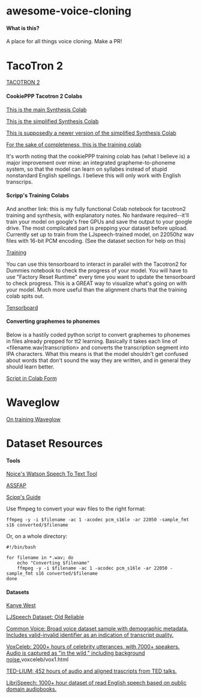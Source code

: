 # awesome-voice-cloning

#### What is this?

A place for all things voice cloning. Make a PR!

# TacoTron 2

[TACOTRON 2](https://github.com/NVIDIA/tacotron2)

#### CookiePPP Tacotron 2 Colabs

[This is the main Synthesis Colab](https://colab.research.google.com/drive/19_S4oUc11S2N2FG-ybrwN455A74bbb85)

[This is the simplified Synthesis Colab](https://colab.research.google.com/drive/1p5Y6cqVAd9NTnFqQ7M11i4hG7M0DwvU2)

[This is supposedly a newer version of the simplified Synthesis Colab](https://colab.research.google.com/drive/1qEwv6sHkmjD6GFflDxBXbefHXph2kJJv)

[For the sake of completeness, this is the training colab](https://colab.research.google.com/drive/1d1a4d7riehUOTofchlwo8N79n3Q7W4SK)

It's worth noting that the cookiePPP training colab has (what I believe is) a major improvement over mine: an integrated grapheme-to-phoneme system, so that the model can learn on syllabes instead of stupid nonstandard English spellings. I believe this will only work with English transcrips.

#### Scripp's Training Colabs

And another link: this is my fully functional Colab notebook for tacotron2 training and synthesis, with explanatory notes. No hardware required--it'll train your model on google's free GPUs and save the output to your google drive. The most complicated part is prepping your dataset before upload. Currently set up to train from the LJspeech-trained model, on 22050hz wav files with 16-bit PCM encoding. (See the dataset section for help on this)

[Training](https://colab.research.google.com/drive/1hiFHCyS_YNJVMnsvzrJq8XYjshRg1c5D?usp=sharing)

You can use this tensorboard to interact in parallel with the Tacotron2 for Dummies notebook to check the progress of your model. You will have to use "Factory Reset Runtime" every time you want to update the tensorboard to check progress.  This is a GREAT way to visualize what's going on with your model.  Much more useful than the alignment charts that the training colab spits out.

[Tensorboard](https://colab.research.google.com/drive/1V8Dr48J-FMVy39Xe1p8QMyCWqH0_XO4t?usp=sharing)

#### Converting graphemes to phonemes

Below is a hastily coded python script to convert graphemes to phonemes in files already prepped for tt2 learning. Basically it takes each line of <filename.wav|transcription> and converts the transcription segment into IPA characters. What this means is that the model shouldn't get confused about words that don't sound the way they are written, and in general they should learn better.

[Script in Colab Form](https://colab.research.google.com/drive/1HKpCTAbirNV10UmbKDh-eTkvbiXhTeM7?usp=sharing)

# Waveglow

[On training Waveglow](waveglow/readme.md)

# Dataset Resources

#### Tools

[Noice's Watson Speech To Text Tool](https://github.com/noicevice/watson-speech-to-text)

[ASSFAP](https://colab.research.google.com/drive/18lBRBWOs4uV1DjhoW_fVzoydYUw400PW#scrollTo=ZfO2MFo2qrMi)

[Scipp's Guide](datasets/scripps-thoughts.md)

Use ffmpeg to convert your wav files to the right format:

    ffmpeg -y -i $filename -ac 1 -acodec pcm_s16le -ar 22050 -sample_fmt s16 converted/$filename

Or, on a whole directory:

    #!/bin/bash

    for filename in *.wav; do
        echo "Converting $filename"
        ffmpeg -y -i $filename -ac 1 -acodec pcm_s16le -ar 22050 -sample_fmt s16 converted/$filename    
    done

#### Datasets

[Kanye West](datasets/kanye-west.md)

[LJSpeech Dataset: Old Reliable](https://keithito.com/LJ-Speech-Dataset/)

[Common Voice: Broad voice dataset sample with demographic metadata. Includes valid-invalid identifier as an indication of transcript quality.](https://www.kaggle.com/mozillaorg/common-voice?select=cv-valid-test.csv)

[VoxCeleb: 2000+ hours of celebrity utterances, with 7000+ speakers. Audio is captured as "in the wild," including background noise.](http://www.robots.ox.ac.uk/~vgg/data/)voxceleb/vox1.html

[TED-LIUM: 452 hours of audio and aligned trascripts from TED talks.](https://www.openslr.org/51)

[LibriSpeech: 1000+ hour dataset of read English speech based on public domain audiobooks.](https://www.openslr.org/12)